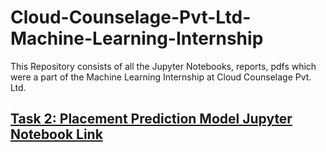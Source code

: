 # Cloud-Counselage-Pvt-Ltd-Machine-Learning-Internship
This Repository consists of all the Jupyter Notebooks, reports, pdfs which were a part of the Machine Learning Internship at Cloud Counselage Pvt. Ltd.



## [Task 2: Placement Prediction Model Jupyter Notebook Link](https://nbviewer.org/github/ADVAIT135/Cloud-Counselage-Pvt-Ltd-Machine-Learning-Internship/blob/748749c71c05ce3b4d74e30f79e8b12176778a2a/Task%202%3A%20Student%27s%20Placement%20Prediction%20Model/Cloud%20Counselage%20Pvt.%20Ltd.%20Machine%20Learning%20Intern%20Task%202%20-%20Placement%20Prediction%20Model%20.ipynb)
